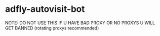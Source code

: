 # adfly-autovisit-bot
NOTE: DO NOT USE THIS IF U HAVE BAD PROXY OR NO PROXYS U WILL GET BANNED (rotating proxys recommended)

